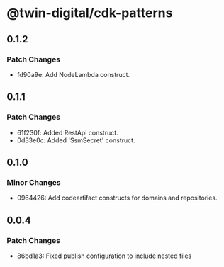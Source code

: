 # @twin-digital/cdk-patterns

## 0.1.2

### Patch Changes

- fd90a9e: Add NodeLambda construct.

## 0.1.1

### Patch Changes

- 61f230f: Added RestApi construct.
- 0d33e0c: Added 'SsmSecret' construct.

## 0.1.0

### Minor Changes

- 0964426: Add codeartifact constructs for domains and repositories.

## 0.0.4

### Patch Changes

- 86bd1a3: Fixed publish configuration to include nested files
